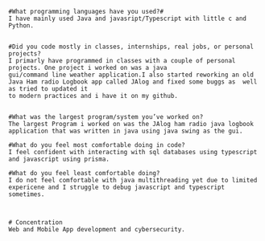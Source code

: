 
    #What programming languages have you used?#
    I have mainly used Java and javasript/Typescript with little c and Python.

    
    #Did you code mostly in classes, internships, real jobs, or personal projects? 
    I primarly have programmed in classes with a couple of personal projects. One project i worked on was a java 
    gui/command line weather application.I also started reworking an old Java Ham radio Logbook app called JAlog and fixed some buggs as  well as tried to updated it 
    to modern practices and i have it on my github. 


    #What was the largest program/system you’ve worked on?
    The largest Program i worked on was the JAlog ham radio java logbook application that was written in java using java swing as the gui. 
    
    #What do you feel most comfortable doing in code?
    I feel confident with interacting with sql databases using typescript and javascript using prisma. 
    
    #What do you feel least comfortable doing?
    I do not feel comfortable with java multithreading yet due to limited expericene and I struggle to debug javascript and typescript sometimes. 


    
    # Concentration 
    Web and Mobile App development and cybersecurity. 
